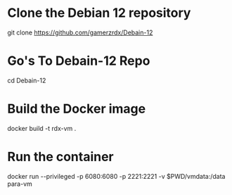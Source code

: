# Clone the Debian 12 repository
git clone https://github.com/gamerzrdx/Debain-12
# Go's To Debain-12 Repo
cd Debain-12

# Build the Docker image
docker build -t rdx-vm .

# Run the container
docker run --privileged -p 6080:6080 -p 2221:2221 -v $PWD/vmdata:/data para-vm
